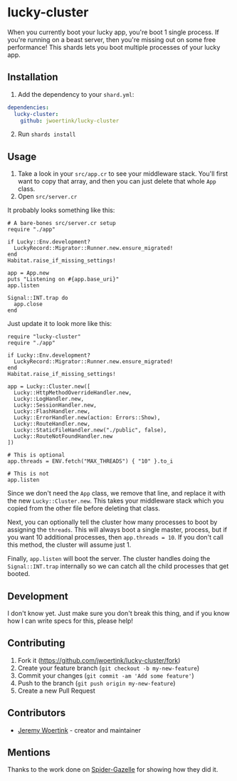 # lucky-cluster

When you currently boot your lucky app, you're boot 1 single process. If you're running on a beast server, then you're missing out on some free performance!
This shards lets you boot multiple processes of your lucky app.

## Installation

1. Add the dependency to your `shard.yml`:
```yaml
dependencies:
  lucky-cluster:
    github: jwoertink/lucky-cluster
```
2. Run `shards install`

## Usage

1. Take a look in your `src/app.cr` to see your middleware stack. You'll first want to copy that array, and then you can just delete that whole `App` class.
2. Open `src/server.cr`

It probably looks something like this:

```crystal
# A bare-bones src/server.cr setup
require "./app"

if Lucky::Env.development?
  LuckyRecord::Migrator::Runner.new.ensure_migrated!
end
Habitat.raise_if_missing_settings!

app = App.new
puts "Listening on #{app.base_uri}"
app.listen

Signal::INT.trap do
  app.close
end
```

Just update it to look more like this:

```crystal
require "lucky-cluster"
require "./app"

if Lucky::Env.development?
  LuckyRecord::Migrator::Runner.new.ensure_migrated!
end
Habitat.raise_if_missing_settings!

app = Lucky::Cluster.new([
  Lucky::HttpMethodOverrideHandler.new,
  Lucky::LogHandler.new,
  Lucky::SessionHandler.new,
  Lucky::FlashHandler.new,
  Lucky::ErrorHandler.new(action: Errors::Show),
  Lucky::RouteHandler.new,
  Lucky::StaticFileHandler.new("./public", false),
  Lucky::RouteNotFoundHandler.new
])

# This is optional
app.threads = ENV.fetch("MAX_THREADS") { "10" }.to_i

# This is not
app.listen
```

Since we don't need the `App` class, we remove that line, and replace it with the new `Lucky::Cluster.new`. This takes your middleware stack which you copied from the other file before deleting that class.

Next, you can optionally tell the cluster how many processes to boot by assigning the `threads`. This will always boot a single master, process, but if you want 10 additional processes, then `app.threads = 10`. If you don't call this method, the cluster will assume just 1.

Finally, `app.listen` will boot the server. The cluster handles doing the `Signal::INT.trap` internally so we can catch all the child processes that get booted.

## Development

I don't know yet. Just make sure you don't break this thing, and if you know how I can write specs for this, please help!

## Contributing

1. Fork it (<https://github.com/jwoertink/lucky-cluster/fork>)
2. Create your feature branch (`git checkout -b my-new-feature`)
3. Commit your changes (`git commit -am 'Add some feature'`)
4. Push to the branch (`git push origin my-new-feature`)
5. Create a new Pull Request

## Contributors

- [Jeremy Woertink](https://github.com/jwoertink) - creator and maintainer

## Mentions

Thanks to the work done on [Spider-Gazelle](https://github.com/spider-gazelle/action-controller/blob/master/clustering.md) for showing how they did it.
